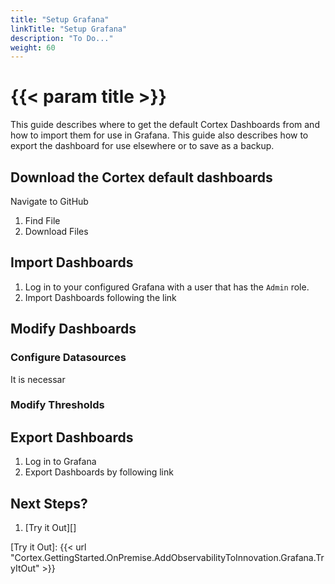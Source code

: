 ```yaml
---
title: "Setup Grafana"
linkTitle: "Setup Grafana"
description: "To Do..."
weight: 60
---
```


# {{< param title >}}

This guide describes where to get the default Cortex Dashboards from and how to import them for use in Grafana. This guide also describes how to export the dashboard for use elsewhere or to save as a backup.

## Download the Cortex default dashboards

Navigate to GitHub

1. Find File
1. Download Files

## Import Dashboards

1. Log in to your configured Grafana with a user that has the `Admin` role.
1. Import Dashboards following the link

## Modify Dashboards

### Configure Datasources

It is necessar

### Modify Thresholds

## Export Dashboards

1. Log in to Grafana
1. Export Dashboards by following link

## Next Steps?

1. [Try it Out][]

[Try it Out]: {{< url "Cortex.GettingStarted.OnPremise.AddObservabilityToInnovation.Grafana.TryItOut" >}}
